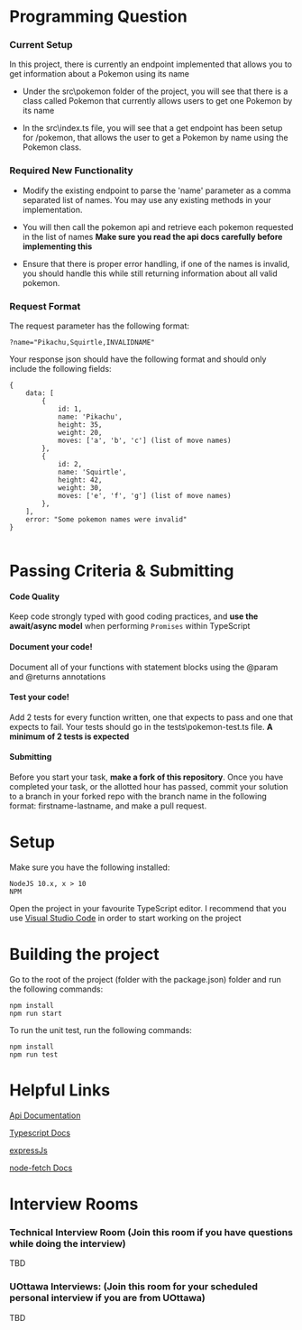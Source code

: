 # Programming Question
### Current Setup
In this project, there is currently an endpoint implemented that allows you to get information about a Pokemon using its name

- Under the src\pokemon folder of the project, you will see that there is a class called Pokemon that currently allows users to get one Pokemon by its name

- In the src\index.ts file, you will see that a get endpoint has been setup for /pokemon, that allows the user to get a Pokemon by name using the Pokemon class.

### Required New Functionality

- Modify the existing endpoint to parse the 'name' parameter as a comma separated list of names. You may use any existing methods in your implementation. 

- You will then call the pokemon api and retrieve each pokemon requested in the list of names
**Make sure you read the api docs carefully before implementing this**

- Ensure that there is proper error handling, if one of the names is invalid, you should handle this while still returning information about all valid pokemon.

### Request Format
The request parameter has the following format:
```
?name="Pikachu,Squirtle,INVALIDNAME"
```

Your response json should have the following format and should only include the following fields: 
```
{
    data: [
        {
            id: 1,
            name: 'Pikachu',
            height: 35,
            weight: 20,
            moves: ['a', 'b', 'c'] (list of move names)
        },
        {
            id: 2,
            name: 'Squirtle',
            height: 42,
            weight: 30,
            moves: ['e', 'f', 'g'] (list of move names)
        },
    ],
    error: "Some pokemon names were invalid"
}


```

# Passing Criteria & Submitting

#### Code Quality
Keep code strongly typed with good coding practices, and **use the await/async model** when performing `Promises` within TypeScript
#### Document your code!
Document all of your functions with statement blocks using the @param and @returns annotations
#### Test your code!
Add 2 tests for every function written, one that expects to pass and one that expects to fail. Your tests should go in the tests\pokemon-test.ts file. **A minimum of 2 tests is expected**
#### Submitting
Before you start your task, **make a fork of this repository**. Once you have completed your task, or the allotted hour has passed, commit your solution to a branch in your forked repo with the branch name in the following format: firstname-lastname, and make a pull request. 

# Setup

Make sure you have the following installed:
```
NodeJS 10.x, x > 10
NPM
```
Open the project in your favourite TypeScript editor. I recommend that you use [Visual Studio Code](https://code.visualstudio.com/download) in order to start working on the project

# Building the project
Go to the root of the project (folder with the package.json) folder and run the following commands: 
```
npm install
npm run start
```

To run the unit test, run the following commands:
``` 
npm install
npm run test
```


# Helpful Links


[Api Documentation](https://pokeapi.co/docs/v2#pokemon)


[Typescript Docs](https://www.typescriptlang.org/docs/handbook/release-notes/typescript-3-7.html)

[expressJs](https://expressjs.com/en/4x/api.html)

[node-fetch Docs](https://www.npmjs.com/package/node-fetch)



# Interview Rooms
### Technical Interview Room (Join this room if you have questions while doing the interview)
TBD

### UOttawa Interviews: (Join this room for your scheduled personal interview if you are from UOttawa)
TBD

